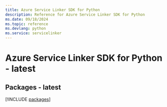 ```yaml
---
title: Azure Service Linker SDK for Python
description: Reference for Azure Service Linker SDK for Python
ms.date: 09/18/2024
ms.topic: reference
ms.devlang: python
ms.service: servicelinker
---
```

# Azure Service Linker SDK for Python - latest
## Packages - latest
[!INCLUDE [packages](service-linker-index.md)]